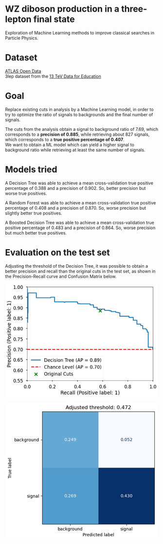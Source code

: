 # WZ diboson production in a three-lepton final state
Exploration of Machine Learning methods to improve classical searches in Particle Physics.

# Dataset
[ATLAS Open Data](https://opendata.atlas.cern/)  
3lep dataset from the [13 TeV Data for Education](https://opendata.atlas.cern/docs/documentation/overview_data/data_education_2020)

# Goal
Replace existing cuts in analysis by a Machine Learning model, in order to try to optimize the ratio of signals to backgrounds and the final number of signals.

The cuts from the analysis obtain a signal to background ratio of 7.69, which corresponds to a **precision of 0.885**, while retrieving about 827 signals, which corresponds to a **true positive percentage of 0.407**.  
We want to obtain a ML model which can yield a higher signal to background ratio while retrieving at least the same number of signals.

# Models tried

A Decision Tree was able to achieve a mean cross-validation true positive percentage of 0.388 and a precision of 0.902. So, better precision but worse true positives.

A Random Forest was able to achieve a mean cross-validation true positive percentage of 0.408 and a precision of 0.870. So, worse precision but slightly better true positives.

A Boosted Decision Tree was able to achieve a mean cross-validation true positive percentage of 0.483 and a precision of 0.864. So, worse precision but much better true positives.

# Evaluation on the test set

Adjusting the threshold of the Decision Tree, it was possible to obtain a better precision and recall than the original cuts in the test set, as shown in the Precision-Recall curve and Confusion Matrix below.

![Precision-Recall curve](./figs/dt_prec_rec_curve.png)

![Confusion Matrix](./figs/dt_confusion_matrix.png)